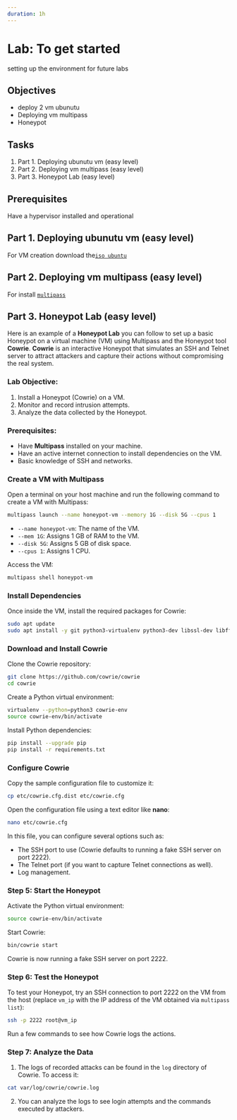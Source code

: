 ```yaml
---
duration: 1h
---
```


# Lab: To get started

setting up the environment for future labs

## Objectives

- deploy 2 vm ubunutu
- Deploying vm multipass
- Honeypot

## Tasks

1. Part 1. Deploying ubunutu vm (easy level)
2. Part 2. Deploying vm multipass (easy level)
3. Part 3. Honeypot Lab (easy level)

## Prerequisites

Have a hypervisor installed and operational 

## Part 1. Deploying ubunutu vm (easy level)

For VM creation download the[`iso ubuntu`](https://releases.ubuntu.com/jammy/)

## Part 2. Deploying vm multipass (easy level)

For install [`multipass`](https://multipass.run/install)

## Part 3. Honeypot Lab (easy level)

Here is an example of a **Honeypot Lab** you can follow to set up a basic Honeypot on a virtual machine (VM) using Multipass and the Honeypot tool **Cowrie**. **Cowrie** is an interactive Honeypot that simulates an SSH and Telnet server to attract attackers and capture their actions without compromising the real system.

### Lab Objective:
1. Install a Honeypot (Cowrie) on a VM.
2. Monitor and record intrusion attempts.
3. Analyze the data collected by the Honeypot.

### Prerequisites:
- Have **Multipass** installed on your machine.
- Have an active internet connection to install dependencies on the VM.
- Basic knowledge of SSH and networks.

### Create a VM with Multipass

Open a terminal on your host machine and run the following command to create a VM with Multipass:

```bash
multipass launch --name honeypot-vm --memory 1G --disk 5G --cpus 1
 ```
   - `--name honeypot-vm`: The name of the VM.
   - `--mem 1G`: Assigns 1 GB of RAM to the VM.
   - `--disk 5G`: Assigns 5 GB of disk space.
   - `--cpus 1`: Assigns 1 CPU.

Access the VM:

```bash
multipass shell honeypot-vm
```

### Install Dependencies

Once inside the VM, install the required packages for Cowrie:

```bash
sudo apt update
sudo apt install -y git python3-virtualenv python3-dev libssl-dev libffi-dev build-essential
```

### Download and Install Cowrie

Clone the Cowrie repository:

```bash
git clone https://github.com/cowrie/cowrie
cd cowrie
```

Create a Python virtual environment:

```bash
virtualenv --python=python3 cowrie-env
source cowrie-env/bin/activate
```

Install Python dependencies:

```bash
pip install --upgrade pip
pip install -r requirements.txt
```

### Configure Cowrie

Copy the sample configuration file to customize it:

```bash
cp etc/cowrie.cfg.dist etc/cowrie.cfg
```

Open the configuration file using a text editor like **nano**:

```bash
nano etc/cowrie.cfg
```

In this file, you can configure several options such as:
- The SSH port to use (Cowrie defaults to running a fake SSH server on port 2222).
- The Telnet port (if you want to capture Telnet connections as well).
- Log management.

### Step 5: Start the Honeypot

Activate the Python virtual environment:

```bash
source cowrie-env/bin/activate
```

Start Cowrie:

```bash
bin/cowrie start
```

Cowrie is now running a fake SSH server on port 2222.

### Step 6: Test the Honeypot

To test your Honeypot, try an SSH connection to port 2222 on the VM from the host (replace `vm_ip` with the IP address of the VM obtained via `multipass list`):

```bash
ssh -p 2222 root@vm_ip
```

Run a few commands to see how Cowrie logs the actions.

### Step 7: Analyze the Data

1. The logs of recorded attacks can be found in the `log` directory of Cowrie. To access it:

```bash
cat var/log/cowrie/cowrie.log
```

2. You can analyze the logs to see login attempts and the commands executed by attackers.


